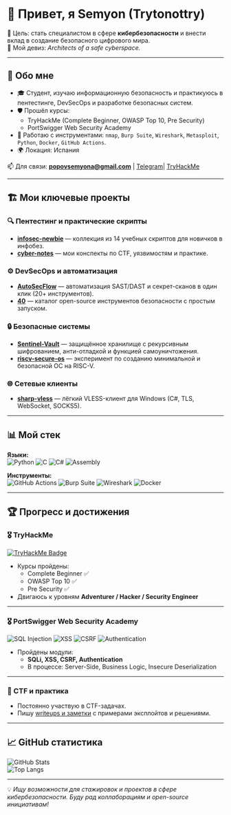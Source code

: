 # 👋 Привет, я Semyon (Trytonottry)

🎯 Цель: стать специалистом в сфере **кибербезопасности** и внести вклад в создание безопасного цифрового мира.  
🔐 Мой девиз: *Architects of a safe cyberspace.*  

---

## 🚀 Обо мне
- 🎓 Студент, изучаю информационную безопасность и практикуюсь в пентестинге, DevSecOps и разработке безопасных систем.
- 🛡️ Прошёл курсы:
  - TryHackMe (Complete Beginner, OWASP Top 10, Pre Security)  
  - PortSwigger Web Security Academy  
- 🧰 Работаю с инструментами: `nmap`, `Burp Suite`, `Wireshark`, `Metasploit`, `Python`, `Docker`, `GitHub Actions`.
- 🌍 Локация: Испания  

📫 Для связи: **popovsemyona@gmail.com** | [Telegram](https://t.me/moriartyyyyy)| [TryHackMe](https://tryhackme.com/p/Trytonottry)  

---

## 🏗️ Мои ключевые проекты

### 🔍 Пентестинг и практические скрипты
- [**infosec-newbie**](https://github.com/Trytonottry/infosec-newbie) — коллекция из 14 учебных скриптов для новичков в инфобез.  
- [**cyber-notes**](https://github.com/Trytonottry/cyber-notes) — мои конспекты по CTF, уязвимостям и практике.

### ⚙️ DevSecOps и автоматизация
- [**AutoSecFlow**](https://github.com/Trytonottry/AutoSecFlow) — автоматизация SAST/DAST и секрет-сканов в один клик (20+ инструментов).  
- [**40**](https://github.com/Trytonottry/40) — каталог open-source инструментов безопасности с простым запуском.

### 🔒 Безопасные системы
- [**Sentinel-Vault**](https://github.com/Trytonottry/Sentinel-Vault) — защищённое хранилище с рекурсивным шифрованием, анти-отладкой и функцией самоуничтожения.  
- [**riscv-secure-os**](https://github.com/Trytonottry/riscv-secure-os) — эксперимент по созданию минимальной и безопасной ОС на RISC-V.

### 🌐 Сетевые клиенты
- [**sharp-vless**](https://github.com/Trytonottry/sharp-vless) — лёгкий VLESS-клиент для Windows (C#, TLS, WebSocket, SOCKS5).  

---

## 📊 Мой стек
**Языки:**  
![Python](https://img.shields.io/badge/Python-3776AB?style=for-the-badge&logo=python&logoColor=white)
![C](https://img.shields.io/badge/C-A8B9CC?style=for-the-badge&logo=c&logoColor=black)
![C#](https://img.shields.io/badge/C%23-239120?style=for-the-badge&logo=c-sharp&logoColor=white)
![Assembly](https://img.shields.io/badge/Assembly-6E4C13?style=for-the-badge&logo=asm&logoColor=white)

**Инструменты:**  
![GitHub Actions](https://img.shields.io/badge/GitHub%20Actions-2088FF?style=for-the-badge&logo=github-actions&logoColor=white)
![Burp Suite](https://img.shields.io/badge/Burp%20Suite-FF6633?style=for-the-badge&logo=burp-suite&logoColor=white)
![Wireshark](https://img.shields.io/badge/Wireshark-1679A7?style=for-the-badge&logo=wireshark&logoColor=white)
![Docker](https://img.shields.io/badge/Docker-2496ED?style=for-the-badge&logo=docker&logoColor=white)

---

## 🏆 Прогресс и достижения

### 🎖️ TryHackMe
[![TryHackMe Badge](https://tryhackme-badges.s3.amazonaws.com/Trytonottry.png)](https://tryhackme.com/p/Trytonottry)  
- Курсы пройдены:  
  - Complete Beginner ✅  
  - OWASP Top 10 ✅  
  - Pre Security ✅  
- Двигаюсь к уровням **Adventurer / Hacker / Security Engineer**

---

### 🎖️ PortSwigger Web Security Academy
![SQL Injection](https://img.shields.io/badge/SQL%20Injection-3C873A?style=for-the-badge&logo=owasp&logoColor=white)
![XSS](https://img.shields.io/badge/Cross%20Site%20Scripting-FF0000?style=for-the-badge&logo=owasp&logoColor=white)
![CSRF](https://img.shields.io/badge/CSRF-7952B3?style=for-the-badge&logo=owasp&logoColor=white)
![Authentication](https://img.shields.io/badge/Auth%20Vulns-4285F4?style=for-the-badge&logo=owasp&logoColor=white)  

- Пройдены модули:
  - **SQLi, XSS, CSRF, Authentication**  
  - В процессе: Server-Side, Business Logic, Insecure Deserialization  

---

### 📝 CTF и практика
- Постоянно участвую в CTF-задачах.  
- Пишу [writeups и заметки](https://github.com/Trytonottry/cyber-notes) с примерами эксплойтов и решениями.  

---

## 📈 GitHub статистика
![GitHub Stats](https://github-readme-stats.vercel.app/api?username=Trytonottry&show_icons=true&theme=tokyonight)  
![Top Langs](https://github-readme-stats.vercel.app/api/top-langs/?username=Trytonottry&layout=compact&theme=tokyonight)

---

💡 *Ищу возможности для стажировок и проектов в сфере кибербезопасности. Буду рад коллаборациям и open-source инициативам!*

